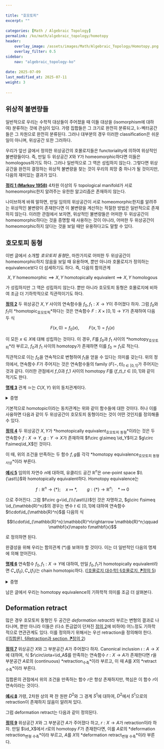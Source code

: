 ```yaml
---

title: "호모토피"
excerpt: ""

categories: [Math / Algebraic Topology]
permalink: /ko/math/algebraic_topology/homotopy
header:
    overlay_image: /assets/images/Math/Algebraic_Topology/Homotopy.png
    overlay_filter: 0.5
sidebar: 
    nav: "algebraic_topology-ko"

date: 2025-07-09
last_modified_at: 2025-07-11
weight: 3

---
```


## 위상적 불변량들

일반적으로 우리는 수학적 대상들이 주어졌을 때 이들 대상을 (isomorphism에 대하여) 분류하는 것에 관심이 있다. 가령 집합들은 그 크기로 완전히 분류되고, $\mathbb{k}$-벡터공간들은 그 차원으로 완전히 분류된다. 그러나 대부분의 경우 이러한 classification은 쉬운 일이 아니며, 위상공간 또한 그러하다. 

우리가 앞선 글에서 정의한 위상공간의 호몰로지들은 functoriality에 의하여 위상적인 불변량들이다. 즉, 만일 두 위상공간 $X$와 $Y$가 homeomorphic하다면 이들은 homologous하기도 하다. 그러나 일반적으로 그 역은 성립하지 않는다. 그렇다면 위상공간을 완전히 결정하는 위상적 불변량을 찾는 것이 우리의 희망 중 하나가 될 것이지만, 다음의 재미있는 결과가 있다. 

<div class="proposition" markdown="1">

<ins id="thm1">**정리 1 (Markov 1958)**</ins> 4차원 이상의 두 topological manifold가 서로 homeomorphic한지 알려주는 유한한 알고리즘은 존재하지 않는다. 

</div>

나이브하게 바꿔 말하면, 만일 임의의 위상공간이 서로 homeomorphic한지를 알려주는 위상적인 불변량이 존재한다면 이 불변량을 계산하는 적절한 방법은 일반적으로 존재하지 않는다. 이러한 관점에서 보자면, 위상적인 불변량들은 어떠한 두 위상공간이 homeomorphic하다는 것을 증명할 때 사용하는 것이 아니라, 어떠한 두 위상공간이 homeomorphic하지 않다는 것을 보일 때만 유용하다고도 말할 수 있다. 

## 호모토피 동형

이번 글에서 소개할 *호모토피 동형*은, 마찬가지로 어떠한 두 위상공간이 homeomorphic하지 않음을 보일 때 유용하며, 뿐만 아니라 호몰로지가 정의하는 equivalence보다 더 섬세하기도 하다. 즉, 다음의 함의관계

$$X,Y\text{ homeomorphic}\implies X,Y \text{ homotopically equivalent}\implies X,Y\text{ homologous}\tag{$\ast$}$$

가 성립하지만 그 역은 성립하지 않는다. 뿐만 아니라 호모토피 동형은 호몰로지에 비하여 조금 더 기하학적으로 직관적이기도 하다. 

<div class="definition" markdown="1">

<ins id="def2">**정의 2**</ins> 두 위상공간 $X,Y$ 사이의 연속함수들 $f_0,f_1:X \rightarrow Y$이 주어졌다 하자. 그럼 $f_0$와 $f_1$이 *homotopic<sub>호모토픽</sub>*하다는 것은 연속함수 $F:X\times [0,1]\rightarrow Y$가 존재하여 다음 두 식

$$F(x,0)=f_0(x),\qquad F(x,1)=f_1(x)\tag{1}$$

이 모든 $x\in X$에 대해 성립하는 것이다. 이 경우, $F$를 $f_0$과 $f_1$ 사이의 *homotopy<sub>호모토피</sub>*라 부르고, $f_0$과 $f_1$ 사이의 homotopy가 존재하면 이를 $f_0\simeq f_1$로 적는다.

</div>

직관적으로 이는 $f_0$을 연속적으로 변형하여 $f_1$을 얻을 수 있다는 의미를 갖는다. 위의 정의에서, 연속함수 $F$가 주어지는 것은 연속함수들의 family $(F(-,t))_{t\in[0,1]}$가 주어지는 것과 같다. 이러한 관점에서 $f\_0$과 $f\_1$ 사이의 homotopy $F$를 $(f\_t)\_{t\in[0,1]}$와 같이 적기도 한다. 

<div class="proposition" markdown="1">

<ins id="prop3">**명제 3**</ins> 관계 $\simeq$는 $C(X,Y)$ 위의 동치관계이다.

</div>
<details class="proof" markdown="1">
<summary>증명</summary>

1. 우선 $\simeq$는 reflexive하다. 이는 임의의 $f\in C(X,Y)$에 대하여, $F(x,t)=f(x)$로 정의하면 이것이 $f$와 자기 자신 사이의 homotopy를 정의하기 때문이다. 
2. 그리고 $\simeq$는 symmetric하다. $f_0\simeq f_1$이라 가정하면, 식 (1)을 만족하는 homotopy $F$가 존재한다. 이제 $\tilde{F}(x,t)=F(x,1-t)$로 정의하면 $\tilde{F}$는 연속함수이며 두 식
    
    $$\tilde{F}(x,0)=f_1(x),\qquad\tilde{F}(x,1)=f_0(x)$$

    을 만족한다. 따라서 $f_1\simeq f_0$이 성립한다.
3. 마지막으로 $\simeq$는 transitive하다. $f\_0,f\_1,f\_2\in C(X,Y)$가 $f\_0\simeq f\_1$, $f\_1\simeq f\_2$를 만족한다 하자. 그럼 두 homotopy $F_0(x,t)$와 $F_1(x,t)$가 각각 존재하여 $F_0(x,0) = f_0(x)$이고 $F_0(x,1) = f_1(x)$, $F_1(x,0) = f_1(x)$이고 $F_1(x,1) = f_2(x)$를 만족한다. 이제 $F(x,t)$를 다음의 식
    
    $$F(x,t) = \begin{cases} F_0(x,2t) & \text{if } 0 \leq t \leq \frac{1}{2} \\ F_1(x,2t-1) & \text{if } \frac{1}{2} \leq t \leq 1 \end{cases}$$
    
    으로 정의하면, $F$가 $f\_0$과 $f\_2$ 사이의 homotopy가 된다. 

</details>

기본적으로 homotopic이라는 동치관계는 위와 같이 함수들에 대한 것이다. 허나 이를 사융하면 다음과 같이 두 위상공간이 호모토피 동형이라는 것이 어떤 것인지를 정의해줄 수 있다. 

<div class="definition" markdown="1">

<ins id="def4">**정의 4**</ins> 두 위상공간 $X,Y$가 *homotopically equivalent<sub>호모토피 동형</sub>*이라는 것은 두 연속함수 $f:X\rightarrow Y$, $g:Y\rightarrow X$가 존재하여 $f\circ g\simeq \id_Y$이고 $g\circ f\simeq\id_X$인 것이다.

</div>

이 때, 위의 조건을 만족하는 두 함수 $f,g$를 각각 *homotopy equivalence<sub>호모토피 동형사상</sub>*이라 부른다. 

<div class="example" markdown="1">

<ins id="ex5">**예시 5**</ins> 임의의 자연수 $n$에 대하여, 유클리드 공간 $\mathbb{R}^n$은 one-point space $\\{\ast\\}$와 homotopically equivalent하다. Homotopy equivalence는 

$$f:\mathbb{R}^n \rightarrow \{\ast\};\quad x\mapsto \ast,\qquad g:\{\ast\}\rightarrow \mathbb{R}^n;\quad \ast\mapsto 0$$

으로 주어진다. 그럼 $f\circ g=\id_{\\{\ast\\}}$인 것은 자명하고, $g\circ f\simeq \id_{\mathbb{R}^n}$의 경우는 변수 $t\in[0,1]$에 대하여 연속함수 $t\cdot\id_{\mathbb{R}^n}$를 다음의 식

$$t\cdot\id_{\mathbb{R}^n}:\mathbb{R}^n\rightarrow \mathbb{R}^n;\qquad \mathbf{x}\mapsto t\mathbf{x}$$

로 정의하면 된다. 

</div>

완결성을 위해 우리는 함의관계 ($\ast$)를 보여야 할 것이다. 이는 더 일반적인 다음의 명제에 의해 얻어진다. 

<div class="proposition" markdown="1">

<ins id="prop6">**명제 6**</ins> 연속함수 $f_0,f_1:X\rightarrow Y$에 대하여, 만일 $f_0,f_1$가 homotopically equivalent라면 $C_\bullet(f_0), C_\bullet(f_1)$는 chain homotopic하다. ([\[호몰로지 대수학\] §호몰로지, ⁋정의 5](/ko/math/homological_algebra/long_exact_sequence#def5))

</div>
<details class="proof" markdown="1">
<summary>증명</summary>

즉, 정의에 의해 다음의 식

$$C_n(f_1)-C_n(f_0)=\partial_{n+1}^Y h_n+h_{n-1}\partial_n^X\tag{1}$$

를 만족하는 $h_n:C_n(X) \rightarrow C_{n+1}(Y)$을 만들어야 하며, 현재 우리가 가지고 있는 정보는 연속함수 

$$F:X\times I \rightarrow Y$$

이고 정의에 의하여 $C_n$의 원소는 $\Delta^n$에서 $X$로의 연속함수이므로 다음의 합성 

$$F\circ(\sigma\times\id_I):\Delta^n\times I \rightarrow Y$$

이 잘 정의된다. 우리는 우선 이것을 이용하여 $C_{n+1}(Y)$에 속하는 원소를 만들어야 한다. 이 연속함수의 정의역 $\Delta^n\times I$는 $(n+1)$-simplex가 아니므로 이 대응 자체는 $C_{n+1}(Y)$에 속하지 않는다. 대신 우리는 이를 $(n+1)$-simplex들의 합으로 쪼개어 이를 통해 chain homotopy를 정의할 것이다. 

정의역 $\Delta^n\times I$의 밑면 쪽($t=0$) 꼭짓점들을 $v_0,\ldots, v_n$이라 하고 윗면 쪽($t=1$) 꼭짓점들을 $w_0,\ldots,w_n$이라 하자. $n=2$인 경우가 아래 그림에 그려져 있다. 

![](/assets/images/Math/Algebraic_Topology/Homotopy-1.png){:style="width:24em" class="invert" .align-center}

그럼 우리는 이들을 $(n+1)$개의 $(n+1)$-simplex들 

$$[v_0,\ldots, v_n,w_n],\quad [v_0,\ldots, v_{n-1}, w_{n-1}, w_n],\quad\ldots,[v_0,w_0,\ldots, w_n]$$

으로 나눌 수 있고 마찬가지로 $n=2$인 경우를 그리면 다음과 같다. 



</details>

남은 글에서 우리는 homotopy equivalence의 기하학적 의미를 조금 더 살펴본다. 

## Deformation retract

많은 경우 호모토피 동형인 두 공간은 *deformation retract*라 부르는 변형의 결과로 나타나며, 뿐만 아니라 이들은 (다소 뜬금없이 던져진 [정의 2](#def2)에 비하여) 어느정도 기하학적으로 연관관계도 있다. 이를 정의하기 위해서는 우선 retraction을 정의해야 한다. ([\[집합론\], §Retraction과 section, ⁋정의 2](/ko/math/set_theory/retraction_and_section#def2))

<div class="definition" markdown="1">

<ins id="def7">**정의 7**</ins> 위상공간 $X$와 그 부분공간 $A$가 주어졌다 하자. Canonical inclusion $\iota:A\rightarrow X$에 대하여, 식 $r\circ\iota=\id_A$를 만족하는 연속함수 $r:X\rightarrow A$가 존재한다면 $r$을 부분공간 $A$로의 (continuous) *retraction<sub>수축</sub>*이라 부르고, 이 때 $A$를 $X$의 *retract<sub>수축</sub>*이라 부른다.

</div>

집합론의 관점에서 위의 조건을 만족하는 함수 $r$은 항상 존재하지만, 핵심은 이 함수 $r$이 연속이라는 것이다. 

<div class="example" markdown="1">

<ins id="ex8">**예시 8**</ins> 가령, 2차원 상의 꽉 찬 원판 $D^2$와 그 경계 $S^1$에 대하여, $D^2$에서 $S^1$으로의 retraction이 존재하지 않음이 알려져 있다. 

</div>

그럼 deformation retract는 다음과 같이 정의된다. 

<div class="definition" markdown="1">

<ins id="def9">**정의 9**</ins> 위상공간 $X$와 그 부분공간 $A$가 주어졌다 하고, $r:X\rightarrow A$가 retraction이라 하자. 만일 $\id_X$에서 $r$로의 homotopy $F$가 존재한다면, 이를 $A$로의 *deformation retraction<sub>변형 수축</sub>*이라 부르고, $A$를 $X$의 *deformation retract<sub>변형 수축</sub>*이라 부른다.

</div>



